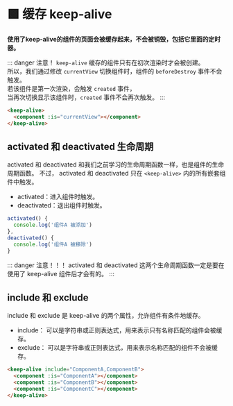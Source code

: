 # 🟩 缓存 keep-alive

**使用了keep-alive的组件的页面会被缓存起来，不会被销毁，包括它里面的定时器。**

::: danger 注意！
 `keep-alive` 缓存的组件只有在初次渲染时才会被创建。  
所以，我们通过修改  `currentView` 切换组件时，组件的 `beforeDestroy` 事件不会触发。  
若该组件是第一次渲染，会触发 `created`  事件，  
当再次切换显示该组件时，`created`  事件不会再次触发。
:::
```html
<keep-alive>
  <component :is="currentView"></component>
</keep-alive>
```
## activated 和 deactivated 生命周期
activated 和 deactivated 和我们之前学习的生命周期函数一样，也是组件的生命周期函数。
不过， activated 和 deactivated 只在 `<keep-alive>` 内的所有嵌套组件中触发。

- activated：进入组件时触发。
- deactivated：退出组件时触发。
```js
activated() {
  console.log('组件A 被添加')
},
deactivated() {
  console.log('组件A 被移除')
}
```
::: danger 注意！！！
activated 和 deactivated 这两个生命周期函数一定是要在使用了 keep-alive 组件后才会有的。
:::

## include 和 exclude
include 和 exclude 是 keep-alive 的两个属性，允许组件有条件地缓存。  
- include： 可以是字符串或正则表达式，用来表示只有名称匹配的组件会被缓存。
- exclude： 可以是字符串或正则表达式，用来表示名称匹配的组件不会被缓存。
```html
<keep-alive include="ComponentA,ComponentB">
  <component :is="ComponentA"></component>
  <component :is="ComponentB"></component>
  <component :is="ComponentC"></component>
</keep-alive>
```
